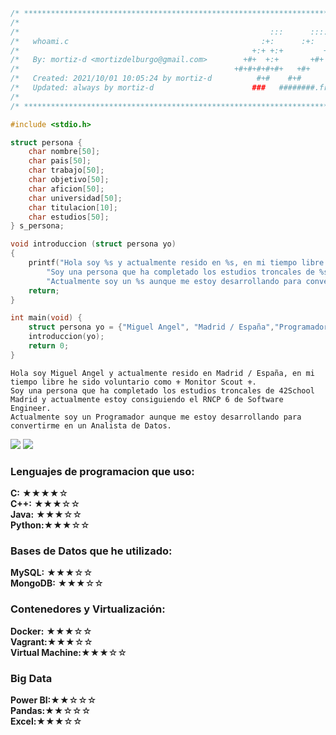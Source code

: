 
```c
/* ************************************************************************** */
/*                                                                            */
/*                                                        :::      ::::::::   */
/*   whoami.c                                           :+:      :+:    :+:   */
/*                                                    +:+ +:+         +:+     */
/*   By: mortiz-d <mortizdelburgo@gmail.com>        +#+  +:+       +#+        */
/*                                                +#+#+#+#+#+   +#+           */
/*   Created: 2021/10/01 10:05:24 by mortiz-d          #+#    #+#             */
/*   Updated: always by mortiz-d                      ###   ########.fr       */
/*                                                                            */
/* ************************************************************************** */

#include <stdio.h>

struct persona {
    char nombre[50];
    char pais[50];
    char trabajo[50];
    char objetivo[50];
    char aficion[50];
    char universidad[50];
    char titulacion[10];
    char estudios[50];
} s_persona;

void introduccion (struct persona yo)
{
    printf("Hola soy %s y actualmente resido en %s, en mi tiempo libre he sido voluntario como %s.\n" \
        "Soy una persona que ha completado los estudios troncales de %s y actualmente estoy consiguiendo el %s de %s.\n" \
        "Actualmente soy un %s aunque me estoy desarrollando para convertirme en un %s.\n",yo.nombre, yo.pais,yo.aficion ,yo.universidad,yo.titulacion, yo.estudios, yo.trabajo , yo.objetivo);
    return;
}

int main(void) {
    struct persona yo = {"Miguel Angel", "Madrid / España","Programador","Analista de Datos","⚜️ Monitor Scout ⚜️","42School Madrid","RNCP 6","Software Engineer"};
    introduccion(yo);
    return 0;
}
```

```output
Hola soy Miguel Angel y actualmente resido en Madrid / España, en mi tiempo libre he sido voluntario como ⚜️ Monitor Scout ⚜️.
Soy una persona que ha completado los estudios troncales de 42School Madrid y actualmente estoy consiguiendo el RNCP 6 de Software Engineer.
Actualmente soy un Programador aunque me estoy desarrollando para convertirme en un Analista de Datos.
```
<div>
    <img src="https://github-readme-stats.vercel.app/api/top-langs/?username=Zitro646&exclude_repo=Other_Projects&theme=dark&langs_count=4">
    <img src="https://github-readme-stats.vercel.app/api?username=Zitro646&count_private=true&show_icons=true&theme=dark">
</div>

### <p>Lenguajes de programacion que uso:<br></p>
<p>
    <strong>C:</strong>     ★★★★☆<br>
    <strong>C++:</strong>   ★★★☆☆<br>
    <strong>Java:</strong>  ★★★☆☆<br>
    <strong>Python:</strong>★★★☆☆<br>
</p>

### <p>Bases de Datos que he utilizado:<br></p>
<p>
    <strong>MySQL:</strong>     ★★★☆☆<br>
    <strong>MongoDB:</strong>   ★★★☆☆<br>
</p>

### <p>Contenedores y Virtualización:<br></p>
<p>
    <strong>Docker:</strong>         ★★★☆☆<br>
    <strong>Vagrant:</strong>★★★☆☆<br>
    <strong>Virtual Machine:</strong>★★★☆☆<br>
</p>

### <p>Big Data<br></p>
<p>
    <strong>Power BI:</strong>★★☆☆☆<br>
    <strong>Pandas:</strong>★★☆☆☆<br>
    <strong>Excel:</strong>★★★☆☆<br>
</p>
